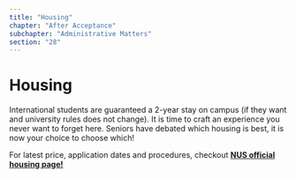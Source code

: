 ```yaml
---
title: "Housing"
chapter: "After Acceptance"
subchapter: "Administrative Matters"
section: "28"
---
```


# Housing

International students are guaranteed a 2-year stay on campus (if they want and university rules does not change). It is time to craft an experience you never want to forget here. Seniors have debated which housing is best, it is now your choice to choose which!

For latest price, application dates and procedures, checkout [**NUS official housing page!**](http://nus.edu.sg/osa/student-services/hostel-admission/undergraduate/hostel-meal-plan-rates)
